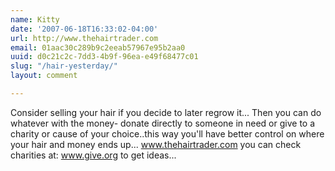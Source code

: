 ```yaml
---
name: Kitty
date: '2007-06-18T16:33:02-04:00'
url: http://www.thehairtrader.com
email: 01aac30c289b9c2eeab57967e95b2aa0
uuid: d0c21c2c-7dd3-4b9f-96ea-e49f68477c01
slug: "/hair-yesterday/"
layout: comment

---
```


Consider selling your hair if you decide to later regrow it... Then you can do whatever with the money- donate directly to someone in need or give to a charity or cause of your choice..this way you'll have better control on where your hair and money ends up... www.thehairtrader.com you can check charities at: www.give.org to get ideas...
